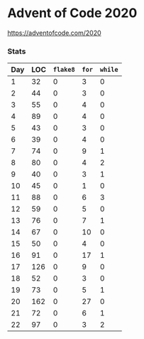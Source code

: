 # Advent of Code 2020

https://adventofcode.com/2020


### Stats

Day | LOC | `flake8` | `for` | `while`
--- | --- | --- | --- | ---
1 |       32 |        0 |        3 |        0
2 |       44 |        0 |        3 |        0
3 |       55 |        0 |        4 |        0
4 |       89 |        0 |        4 |        0
5 |       43 |        0 |        3 |        0
6 |       39 |        0 |        4 |        0
7 |       74 |        0 |        9 |        1
8 |       80 |        0 |        4 |        2
9 |       40 |        0 |        3 |        1
10 |       45 |        0 |        1 |        0
11 |       88 |        0 |        6 |        3
12 |       59 |        0 |        5 |        0
13 |       76 |        0 |        7 |        1
14 |       67 |        0 |       10 |        0
15 |       50 |        0 |        4 |        0
16 |       91 |        0 |       17 |        1
17 |      126 |        0 |        9 |        0
18 |       52 |        0 |        3 |        0
19 |       73 |        0 |        5 |        1
20 |      162 |        0 |       27 |        0
21 |       72 |        0 |        6 |        1
22 |       97 |        0 |        3 |        2
